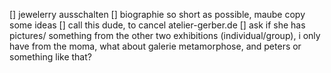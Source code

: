 [] jewelerry ausschalten
[] biographie so short as possible, maube copy some ideas
[] call this dude, to cancel atelier-gerber.de
[] ask if she has pictures/ something from the other two exhibitions (individual/group), i only have from the moma, what about galerie metamorphose, and peters or something like that?

